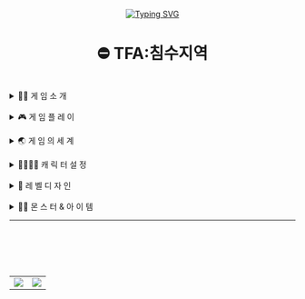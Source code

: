 <div align="center">

[![Typing SVG](https://readme-typing-svg.demolab.com?font=Song+Myung&pause=1000&color=000000&random=false&width=435&lines=%EC%95%88%EB%85%95%ED%95%98%EC%84%B8%EC%9A%94+'TFA%3A%EC%B9%A8%EC%88%98%EC%A7%80%EC%97%AD'+%EA%B2%8C%EC%9E%84%EA%B8%B0%ED%9A%8D%EC%9E%90+%EA%B3%A0%EC%9D%80%EC%9E%85%EB%8B%88%EB%8B%A4)](https://git.io/typing-svg)
</div>
<div align="center"> <h1>⛔ TFA:침수지역</h1></div>

<br>

<details >
<summary >
 🙋‍♀️ 게  임  소  개
</summary>
 TFA:침수지역은 '물위의 소녀'에서 기획한 액션 RPG 플랫포머(메트로배니아) 게임입니다.
<br>
  급격한 기후변화로 침수된 '테크베이시티'에서 '리베라'의 탈출 이야기.
</details>
<br>
<details >
<summary >
 🎮 게 임 플 레 이
</summary>

<!-- <svg xmlns="http://www.w3.org/2000/svg" width="16" height="16" fill="currentColor" class="bi bi-book" viewBox="0 0 16 16"> -->
  <!-- <path d="M1 2.828c.885-.37 2.154-.769 3.388-.893 1.33-.134 2.458.063 3.112.752v9.746c-.935-.53-2.12-.603-3.213-.493-1.18.12-2.37.461-3.287.811zm7.5-.141c.654-.689 1.782-.886 3.112-.752 1.234.124 2.503.523 3.388.893v9.923c-.918-.35-2.107-.692-3.287-.81-1.094-.111-2.278-.039-3.213.492zM8 1.783C7.015.936 5.587.81 4.287.94c-1.514.153-3.042.672-3.994 1.105A.5.5 0 0 0 0 2.5v11a.5.5 0 0 0 .707.455c.882-.4 2.303-.881 3.68-1.02 1.409-.142 2.59.087 3.223.877a.5.5 0 0 0 .78 0c.633-.79 1.814-1.019 3.222-.877 1.378.139 2.8.62 3.681 1.02A.5.5 0 0 0 16 13.5v-11a.5.5 0 0 0-.293-.455c-.952-.433-2.48-.952-3.994-1.105C10.413.809 8.985.936 8 1.783"/> -->
<!-- </svg> -->

<!-- ![js](https://img.shields.io/badge/JavaScript-F7DF1E?style=for-the-badge&logo=JavaScript&logoColor=white) -->

<!-- <a href="/pages/page05-1.html" class="btn btn-dark"> ![js](https://img.shields.io/badge/JavaScript-F7DF1E?style=for-the-badge&logo=JavaScript&logoColor=white) -->


<!--  <img src="https://img.shields.io/badge/TypeScript-3178C6?style=flat&logo=TypeScript&logoColor=white"/> -->
<br>

<a href="https://eunplayer.netlify.app/pages/page01">
 
 <img src="https://img.shields.io/badge/TFA:침수지역%20GDD%20바로가기-566270">
</a>

</details>

<br>

<details >
<summary >
 🌏 게 임 의 세 계
</summary>
<br>
<a href="https://eunplayer.netlify.app/pages/page02">
 
 <img src="https://img.shields.io/badge/TFA:침수지역%20세계관%20바로가기-311e3e">
</a>
<br><br>
<a href="https://eunplayer.netlify.app/pages/page03">
 
 <img src="https://img.shields.io/badge/TFA:침수지역%20스토리%20바로가기-512645">
</a>
<br><br>
<a href="https://eunplayer.netlify.app/pages/page04">
 
 <img src="https://img.shields.io/badge/TFA:침수지역%20시나리오%20바로가기-87314e">
</a>
<br><br>
<a href="https://eunplayer.netlify.app/pages/page05-1">
 
 <img src="https://img.shields.io/badge/TFA:침수지역%20스토리보드%20바로가기-df405a">
</a>
<br><br>
<a href="https://eunplayer.netlify.app/pages/page05-2">
 
 <img src="https://img.shields.io/badge/TFA:침수지역%20스토리보드%20컨셉%20바로가기-e97f02">
</a>

</details>

<br>

<details >
<summary >
 👨‍👩‍👧‍👦 캐 릭 터 설 정
</summary>
<br>
<a href="https://eunplayer.netlify.app/pages/page06">
 
 <img src="https://img.shields.io/badge/TFA:침수지역%20캐릭터%20컨셉%20바로가기-D499B9">
</a>
<br><br>
<a href="https://eunplayer.netlify.app/pages/page07">
 
 <img src="https://img.shields.io/badge/TFA:침수지역%20플레이어%20캐릭터%20모션%20바로가기-9055A2">
</a>

</details>

<br>

<details >
<summary >
 🌆 레  벨  디 자 인
</summary>
<br>
<a href="https://eunplayer.netlify.app/pages/page08">
 
 <img src="https://img.shields.io/badge/TFA:침수지역%20레벨%20컨셉%20및%20패스%20바로가기-2E294E">
</a>

</details>

<br>

<details >
<summary >
 🧟‍♀️ 몬 스 터 & 아 이 템
</summary>
<br>
<a href="https://docs.google.com/spreadsheets/d/1S0QaDVYsh37qqWoLFcu0UgxeE7nCXljY/edit#gid=10053658">
 
<img src="https://img.shields.io/badge/TFA:침수지역%20몬스터%20및%20아이템%20워크리스트%20바로가기-011638">
</a>

</details>


<hr />
<br>
<br>

<table align="center">
<td align="left" >
<div>
<a href="https://rounded-cook-d4c.notion.site/TFA-c4e522b68563464183f9efc698ba8260?pvs=4?pvs=4">

<img src="https://img.shields.io/badge/TFA:침수지역%20by%20Notion-000000?style=for-the-badge&logo=notion&logoColor=white">
</a>
</td>
<td align="right">
</div> 
<div>
<a href="https://eunplayer.netlify.app/" >

<img src="https://img.shields.io/badge/고은의%20포트폴리오%20by%20Netlify-00C7B7?style=for-the-badge&logo=netlify&logoColor=white">
</a>
</div>
</td>

<br>
<br>

<!-- [TFA:침수지역](https://rounded-cook-d4c.notion.site/TFA-c4e522b68563464183f9efc698ba8260?pvs=4?pvs=4) -->
